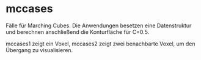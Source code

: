 # mccases
Fälle für Marching Cubes. Die Anwendungen besetzen eine Datenstruktur
und berechnen anschließend die Konturfläche für C=0.5.

mccases1 zeigt ein Voxel, mccases2 zeigt zwei benachbarte Voxel,  um den Übergang zu visualisieren.

